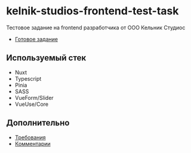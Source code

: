 # kelnik-studios-frontend-test-task

Тестовое задание на frontend разработчика от ООО Кельник Студиос
- [Готовое задание](https://chickenfoot88.github.io/kelnik-studios-frontend-test-task/)

## Используемый стек

- Nuxt
- Typescript
- Pinia
- SASS
- VueForm/Slider
- VueUse/Core

## Дополнительно

- [Требования](Requirements.md)
- [Комментарии](Commentaries.md)
